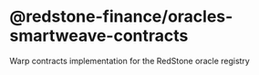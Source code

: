 # @redstone-finance/oracles-smartweave-contracts

Warp contracts implementation for the RedStone oracle registry
